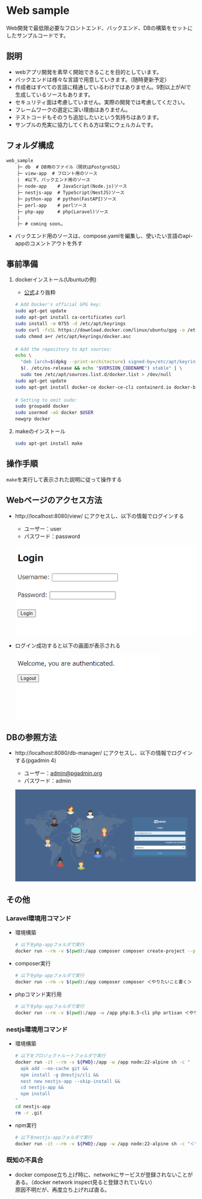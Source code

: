 # Web sample
Web開発で最低限必要なフロントエンド、バックエンド、DBの構築をセットにしたサンプルコードです。

## 説明
- webアプリ開発を素早く開始できることを目的としています。
- バックエンドは様々な言語で用意していきます。（随時更新予定）
- 作成者はすべての言語に精通しているわけではありません。9割以上がAIで生成しているソースもあります。
- セキュリティ面は考慮していません。実際の開発では考慮してください。
- フレームワークの選定に深い理由はありません。
- テストコードもそのうち追加したいという気持ちはあります。
- サンプルの充実に協力してくれる方は常にウェルカムです。

## フォルダ構成
```
web_sample
    ├─ db  # DB用のファイル（現状はPostgreSQL）
    ├─ view-app  # フロント用のソース
    |  #以下、バックエンド用のソース
    ├─ node-app    # JavaScript(Node.js)ソース
    ├─ nestjs-app  # TypeScript(NestJS)ソース
    ├─ python-app  # python(FastAPI)ソース
    ├─ perl-app    # perlソース
    ├─ php-app     # php(Laravel)ソース
    |
    ├─ # coming soon…
```

- バックエンド用のソースは、compose.yamlを編集し、使いたい言語のapi-appのコメントアウトを外す

## 事前準備
1. dockerインストール(Ubuntuの例)
    - [公式](https://docs.docker.com/engine/install/)より抜粋
    ```bash
    # Add Docker's official GPG key:
    sudo apt-get update
    sudo apt-get install ca-certificates curl
    sudo install -m 0755 -d /etc/apt/keyrings
    sudo curl -fsSL https://download.docker.com/linux/ubuntu/gpg -o /etc/apt/keyrings/docker.asc
    sudo chmod a+r /etc/apt/keyrings/docker.asc

    # Add the repository to Apt sources:
    echo \
      "deb [arch=$(dpkg --print-architecture) signed-by=/etc/apt/keyrings/docker.asc] https://download.docker.com/linux/ubuntu \
      $(. /etc/os-release && echo "$VERSION_CODENAME") stable" | \
      sudo tee /etc/apt/sources.list.d/docker.list > /dev/null
    sudo apt-get update
    sudo apt-get install docker-ce docker-ce-cli containerd.io docker-buildx-plugin docker-compose-plugin

    # Setting to omit sudo:
    sudo groupadd docker
    sudo usermod -aG docker $USER
    newgrp docker
    ```

2. makeのインストール
    ```bash
    sudo apt-get install make 
    ```

## 操作手順
`make`を実行して表示された説明に従って操作する

## Webページのアクセス方法
- http://localhost:8080/view/ にアクセスし、以下の情報でログインする
    - ユーザー：user
    - パスワード：password

    ![alt text](doc/login.png)

- ログイン成功すると以下の画面が表示される

    ![alt text](doc/main.png)

## DBの参照方法
- http://localhost:8080/db-manager/ にアクセスし、以下の情報でログインする(pgadmin 4)
    - ユーザー：admin@pgadmin.org
    - パスワード：admin

    ![alt text](doc/pgadmin.png)


## その他
### Laravel環境用コマンド
- 環境構築
    ``` bash
    # 以下をphp-appフォルダで実行
    docker run --rm -v $(pwd):/app composer composer create-project --prefer-dist laravel/laravel .
    ```

- composer実行
    ``` bash
    # 以下をphp-appフォルダで実行
    docker run --rm -v $(pwd):/app composer composer ＜やりたいこと書く＞
    ```

- phpコマンド実行用
    ``` bash
    # 以下をphp-appフォルダで実行
    docker run --rm -v $(pwd):/app -w /app php:8.3-cli php artisan ＜やりたいこと書く＞
    ```

### nestjs環境用コマンド
- 環境構築
    ``` bash
    # 以下をプロジェクトルートフォルダで実行
    docker run -it --rm -v ${PWD}:/app -w /app node:22-alpine sh -c "
      apk add --no-cache git &&
      npm install -g @nestjs/cli &&
      nest new nestjs-app --skip-install &&
      cd nestjs-app &&
      npm install
    "
    cd nestjs-app
    rm -r .git
    ```

- npm実行
    ``` bash
    # 以下をnestjs-appフォルダで実行
    docker run -it --rm -v ${PWD}:/app -w /app node:22-alpine sh -c "＜やりたいこと書く＞"
    ```

### 既知の不具合
- docker compose立ち上げ時に、networkにサービスが登録されないことがある。（docker network inspect見ると登録されていない）  
原因不明だが、再度立ち上げれば直る。
